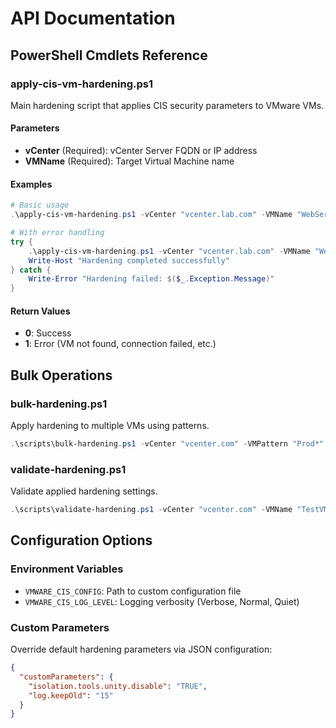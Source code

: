# API Documentation

## PowerShell Cmdlets Reference

### apply-cis-vm-hardening.ps1

Main hardening script that applies CIS security parameters to VMware VMs.

#### Parameters

- **vCenter** (Required): vCenter Server FQDN or IP address
- **VMName** (Required): Target Virtual Machine name

#### Examples

```powershell
# Basic usage
.\apply-cis-vm-hardening.ps1 -vCenter "vcenter.lab.com" -VMName "WebServer-01"

# With error handling
try {
    .\apply-cis-vm-hardening.ps1 -vCenter "vcenter.lab.com" -VMName "WebServer-01"
    Write-Host "Hardening completed successfully"
} catch {
    Write-Error "Hardening failed: $($_.Exception.Message)"
}
```

#### Return Values

- **0**: Success
- **1**: Error (VM not found, connection failed, etc.)

## Bulk Operations

### bulk-hardening.ps1

Apply hardening to multiple VMs using patterns.

```powershell
.\scripts\bulk-hardening.ps1 -vCenter "vcenter.com" -VMPattern "Prod*"
```

### validate-hardening.ps1

Validate applied hardening settings.

```powershell
.\scripts\validate-hardening.ps1 -vCenter "vcenter.com" -VMName "TestVM"
```

## Configuration Options

### Environment Variables

- `VMWARE_CIS_CONFIG`: Path to custom configuration file
- `VMWARE_CIS_LOG_LEVEL`: Logging verbosity (Verbose, Normal, Quiet)

### Custom Parameters

Override default hardening parameters via JSON configuration:

```json
{
  "customParameters": {
    "isolation.tools.unity.disable": "TRUE",
    "log.keepOld": "15"
  }
}
```